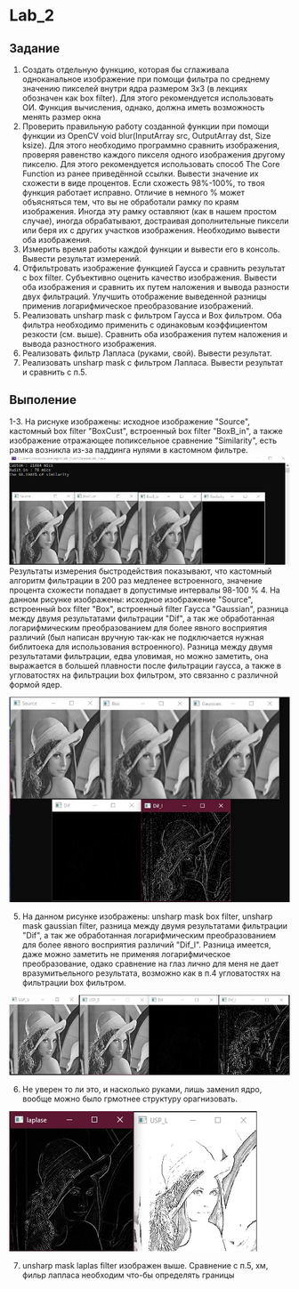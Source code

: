 # Lab_2
## Задание
1.	Создать отдельную функцию, которая бы сглаживала одноканальное изображение при помощи фильтра по среднему значению пикселей внутри ядра размером 3х3 (в лекциях обозначен как box filter). Для этого рекомендуется использовать ОИ. Функция вычисления, однако, должна иметь возможность менять размер окна
2.  Проверить правильную работу созданной функции при помощи функции из OpenCV void blur(InputArray src, OutputArray dst, Size ksize). Для этого необходимо программно сравнить изображения, проверяя равенство каждого пикселя одного изображения другому пикселю. Для этого рекомендуется использовать способ The Core Function из ранее приведённой ссылки.  Вывести значение их схожести в виде процентов. Если схожесть 98%-100%, то твоя функция работает исправно. Отличие в немного % может объясняться тем, что вы не обработали рамку по краям изображения. Иногда эту рамку оставляют (как в нашем простом случае), иногда обрабатывают, достраивая дополнительные пиксели или беря их с других участков изображения. Необходимо вывести оба изображения.  
3.	Измерить время работы каждой функции и вывести его в консоль. Вывести результат измерений.
4.	Отфильтровать изображение функцией Гаусса и сравнить результат с box filter. Субъективно оценить качество изображения. Вывести оба изображения и сравнить их путем наложения и вывода разности двух фильтраций. Улучшить отображение выведенной разницы применив логарифмическое преобразование изображений.
5.	Реализовать unsharp mask с фильтром Гаусса и Box фильтром. Оба фильтра необходимо применить с одинаковым коэффициентом резкости (см. выше). Сравнить оба изображения путем наложения и вывода разностного изображения.
6.	Реализовать фильтр Лапласа (руками, свой). Вывести результат. 
7.	Реализовать unsharp mask с фильтром Лапласа. Вывести результат и сравнить с п.5.
## Выполение 
1-3. На риснуке изображены: исходное изображение "Source", кастомный box filter "BoxCust", встроенный box filter "BoxB_in", а также изображение отражающее попиксельное сравнение "Similarity", есть рамка возникла из-за паддинга нулями в кастомном фильтре.
![1-3](report_photo/1-3.jpg "1-3")
Результаты измерения быстродействия показывают, что кастомный алгоритм фильтрации в 200 раз медленее встроенного, значение процента схожести попадает в допустимые интервалы 98-100 % 
4. На данном рисунке изображены: исходное изображение "Source", встроенный box filter "Box", встроенный filter Гаусса "Gaussian", разница между двумя результатами фильтрации "Dif", а так же обработанная логарифмическим преобразованием для более явного восприятия различий (был написан вручную так-как не подключается нужная библитоека для использования встроенного).
Разница между двумя результатами фильтрации, едва уловимая, но можно заметить, она выражается в большей плавности после фильтрации гаусса, а также в угловатостях на фильтрации box фильтром, это связанно с различной формой ядер.

![4](report_photo/4.jpg "4")

5. На данном рисунке изображены: unsharp mask box filter, unsharp mask gaussian filter,  разница между двумя результатами фильтрации "Dif", а так же обработанная логарифмическим преобразованием для более явного восприятия различий "Dif_l".
Разница имеется, даже можно заметить не применяя логарифмическое преобразование, одако сравнение на глаз лично для меня не дает вразумитьельного результата, возможно как в п.4 угловатостях на фильтрации box фильтром.

![5](report_photo/5.jpg "5")

6. Не уверен то ли это, и насколько руками, лишь заменил ядро, вообще можно было грмотнее структуру орагнизовать.

![6-7](report_photo/6-7.jpg "6-7")

7. unsharp mask laplas filter изображен выше.
Сравнение с п.5, хм, фильр лапласа необходим что-бы определять границы
